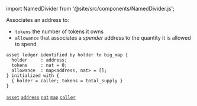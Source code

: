 import NamedDivider from '@site/src/components/NamedDivider.js';

Associates an address to:
* `tokens` the number of tokens it owns
* `allowance` that associates a <i>spender</i> address to the quantity it is allowed to spend

<NamedDivider title="Code" width="1.5"/>

```archetype
asset ledger identified by holder to big_map {
  holder     : address;
  tokens     : nat = 0;
  allowance  : map<address, nat> = [];
} initialized with {
  { holder = caller; tokens = total_supply }
}
```

[`asset`](/docs/reference/declarations/storage#asset) [`address`](/docs/reference/types#address) [`nat`](/docs/reference/types#nat) [`map`](/docs/reference/types#map<K,%20V>) [`caller`](/docs/reference/expressions/constants#caller)